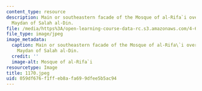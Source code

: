 ```yaml
---
content_type: resource
description: Main or southeastern facade of the Mosque of al-Rifa`i overlooking the
  Maydan of Salah al-Din.
file: /media/https%3A/open-learning-course-data-rc.s3.amazonaws.com/4-615-the-architecture-of-cairo-spring-2002/059df676f1ffeb8afa699dfee5b5ac94_1170.jpeg
file_type: image/jpeg
image_metadata:
  caption: Main or southeastern facade of the Mosque of al-Rifa\`i overlooking the
    Maydan of Salah al-Din.
  credit: ''
  image-alt: Mosque of al-Rifa`i
resourcetype: Image
title: 1170.jpeg
uid: 059df676-f1ff-eb8a-fa69-9dfee5b5ac94
---
```

